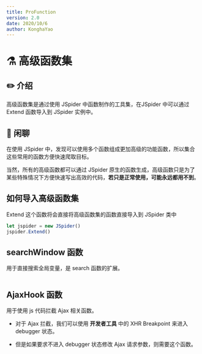 ```yaml
---
title: ProFunction
version: 2.0
date: 2020/10/6
author: KonghaYao
---
```

# ​:alembic:​ 高级函数集
## :pencil2: 介绍
高级函数集是通过使用 JSpider 中函数制作的工具集，在JSpider 中可以通过 Extend 函数导入到 JSpider 实例中。

## :bee: 闲聊
在使用 JSpider 中，发现可以使用多个函数组成更加高级的功能函数，所以集合这些常用的函数方便快速爬取目标。

当然，所有的高级函数都可以通过 JSpider 原生的函数生成，高级函数只是为了某些特殊情况下方便快速写出高效的代码，**若只是正常使用，可能永远都用不到**。

## 如何导入高级函数集
Extend 这个函数将会直接将高级函数集的函数直接导入到 JSpider 类中
```js
let jspider = new JSpider()
jspider.Extend()
```


## searchWindow 函数
用于直接搜索全局变量，是 search 函数的扩展。

```js


```

## AjaxHook 函数
用于使用 js 代码拦截 Ajax 相关函数。
- 对于 Ajax 拦截，我们可以使用 **开发者工具** 中的 XHR Breakpoint 来进入 debugger 状态。

- 但是如果要求不进入 debugger 状态修改 Ajax 请求参数，则需要这个函数。

```js


```


